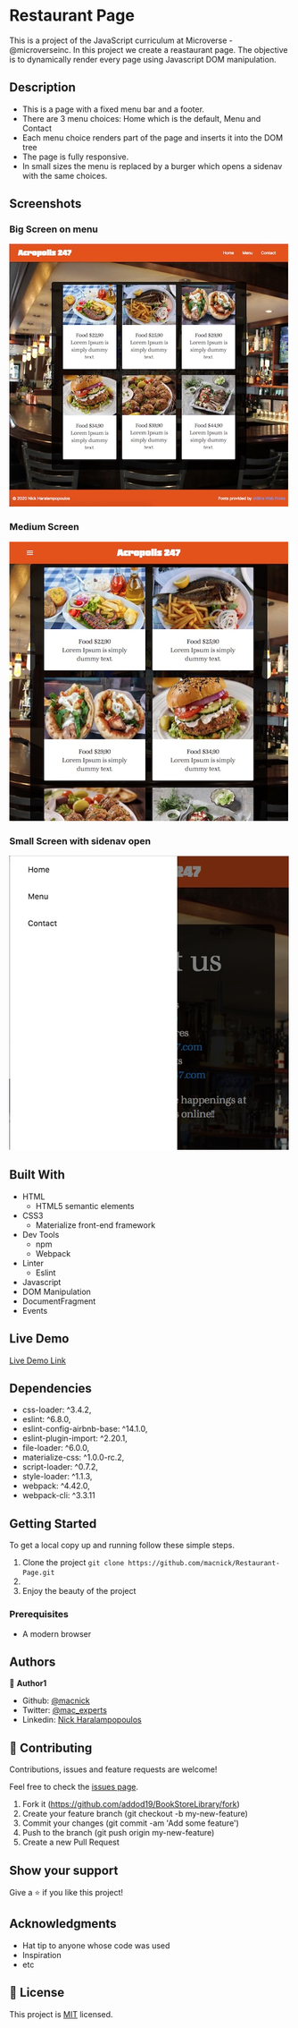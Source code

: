 # Restaurant Page

This is a project of the JavaScript curriculum at Microverse - @microverseinc.
In this project we create a reastaurant page. The objective is to dynamically render every page using Javascript DOM manipulation.

## Description
- This is a page with a fixed menu bar and a footer. 
- There are 3 menu choices: Home which is the default, Menu and Contact
- Each menu choice renders part of the page and inserts it into the DOM tree
- The page is fully responsive.
- In small sizes the menu is replaced by a burger which opens a sidenav with the same choices.

## Screenshots

### Big Screen on menu
<img src="dist/img/big.jpg" alt="Big screen on menu" >

### Medium Screen
<img src="dist/img/medium.jpg" alt="Medium screen on menu" >

### Small Screen with sidenav open
<img src="dist/img/smallwsidnav.jpg" alt="Small screen on contact with sidenav open">

## Built With

- HTML
  - HTML5 semantic elements
- CSS3
  - Materialize front-end framework 
- Dev Tools
  - npm
  - Webpack
- Linter
  - Eslint
- Javascript
- DOM Manipulation
- DocumentFragment
- Events

## Live Demo

[Live Demo Link](https://#)

## Dependencies

- css-loader: ^3.4.2,
- eslint: ^6.8.0,
- eslint-config-airbnb-base: ^14.1.0,
- eslint-plugin-import: ^2.20.1,
- file-loader: ^6.0.0,
- materialize-css: ^1.0.0-rc.2,
- script-loader: ^0.7.2,
- style-loader: ^1.1.3,
- webpack: ^4.42.0,
- webpack-cli: ^3.3.11

## Getting Started

To get a local copy up and running follow these simple steps.

1. Clone the project 
``` git clone https://github.com/macnick/Restaurant-Page.git ```
2. 
3. Enjoy the beauty of the project

### Prerequisites

- A modern browser

## Authors

👤 **Author1**

- Github: [@macnick](https://github.com/macnick)
- Twitter: [@mac_experts](https://twitter.com/mac_experts)
- Linkedin: [Nick Haralampopoulos](https://www.linkedin.com/in/nick-haralampopoulos-26a55412a/)
## 🤝 Contributing

Contributions, issues and feature requests are welcome!

Feel free to check the [issues page](https://github.com/macnick/Restaurant-Page/issues).


1. Fork it (https://github.com/addod19/BookStoreLibrary/fork)
2. Create your feature branch (git checkout -b my-new-feature)
3. Commit your changes (git commit -am 'Add some feature')
4. Push to the branch (git push origin my-new-feature)
5. Create a new Pull Request

## Show your support

Give a ⭐️ if you like this project!

## Acknowledgments

- Hat tip to anyone whose code was used
- Inspiration
- etc

## 📝 License

This project is [MIT](lic.url) licensed.
